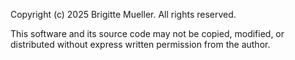 Copyright (c) 2025 Brigitte Mueller. All rights reserved.

This software and its source code may not be copied, modified, or distributed
without express written permission from the author.
